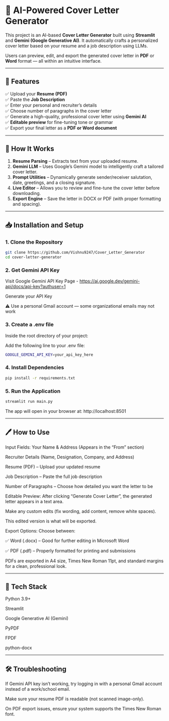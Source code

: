 # 📄 AI-Powered Cover Letter Generator

This project is an AI-based **Cover Letter Generator** built using **Streamlit** and **Gemini (Google Generative AI)**. It automatically crafts a personalized cover letter based on your resume and a job description using LLMs.

Users can preview, edit, and export the generated cover letter in **PDF** or **Word** format — all within an intuitive interface.

---

## 🚀 Features

✅ Upload your **Resume (PDF)**  
✅ Paste the **Job Description**  
✅ Enter your personal and recruiter’s details  
✅ Choose number of paragraphs in the cover letter  
✅ Generate a high-quality, professional cover letter using **Gemini AI**  
✅ **Editable preview** for fine-tuning tone or grammar  
✅ Export your final letter as a **PDF or Word document**

---

## 🧠 How It Works

1. **Resume Parsing** – Extracts text from your uploaded resume.
3. **Gemini LLM** – Uses Google’s Gemini model to intelligently craft a tailored cover letter.  
3. **Prompt Utilities** – Dynamically generate sender/receiver salutation, date, greetings, and a closing signature.  
4. **Live Editor** – Allows you to review and fine-tune the cover letter before downloading.  
5. **Export Engine** – Save the letter in DOCX or PDF (with proper formatting and spacing).

---

## 📥 Installation and Setup

### 1. Clone the Repository

```bash
git clone https://github.com/Vishnu9247/Cover_Letter_Generator
cd cover-letter-generator
```

### 2. Get Gemini API Key
Visit Google Gemini API Key Page - https://ai.google.dev/gemini-api/docs/api-key?authuser=1

Generate your API Key

⚠️ Use a personal Gmail account — some organizational emails may not work

### 3. Create a .env file
Inside the root directory of your project:

Add the following line to your .env file:

``` bash
GOOGLE_GEMINI_API_KEY=your_api_key_here
```
### 4. Install Dependencies
``` bash
pip install -r requirements.txt
 ```
### 5. Run the Application
```bash
streamlit run main.py
```
The app will open in your browser at: http://localhost:8501

---

## 🖊️ How to Use

Input Fields:
Your Name & Address (Appears in the “From” section)

Recruiter Details (Name, Designation, Company, and Address)

Resume (PDF) – Upload your updated resume

Job Description – Paste the full job description

Number of Paragraphs – Choose how detailed you want the letter to be

Editable Preview:
After clicking “Generate Cover Letter”, the generated letter appears in a text area.

Make any custom edits (fix wording, add content, remove white spaces).

This edited version is what will be exported.

Export Options:
Choose between:

✅ Word (.docx) – Good for further editing in Microsoft Word

✅ PDF (.pdf) – Properly formatted for printing and submissions

PDFs are exported in A4 size, Times New Roman 11pt, and standard margins for a clean, professional look.

---

## 📎 Tech Stack

Python 3.9+

Streamlit

Google Generative AI (Gemini)

PyPDF

FPDF

python-docx

---

## 🛠 Troubleshooting
If Gemini API key isn’t working, try logging in with a personal Gmail account instead of a work/school email.

Make sure your resume PDF is readable (not scanned image-only).

On PDF export issues, ensure your system supports the Times New Roman font.

